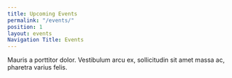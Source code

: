 ```yaml
---
title: Upcoming Events
permalink: "/events/"
position: 1
layout: events
Navigation Title: Events
---
```


Mauris a porttitor dolor. Vestibulum arcu ex, sollicitudin sit amet massa
  ac, pharetra varius felis.
